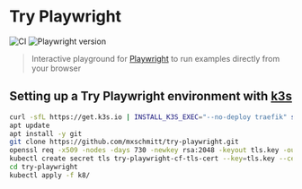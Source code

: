 # Try Playwright

![CI](https://github.com/mxschmitt/try-playwright/workflows/CI/badge.svg)
![Playwright version](https://img.shields.io/badge/Playwright-1.10.0-blue.svg)

> Interactive playground for [Playwright](https://github.com/microsoft/playwright) to run examples directly from your browser

## Setting up a Try Playwright environment with [k3s](https://k3s.io)

```sh
curl -sfL https://get.k3s.io | INSTALL_K3S_EXEC="--no-deploy traefik" sh -
apt update
apt install -y git
git clone https://github.com/mxschmitt/try-playwright.git
openssl req -x509 -nodes -days 730 -newkey rsa:2048 -keyout tls.key -out tls.crt -subj "/CN=try.playwright.tech/O=try.playwright.tech"
kubectl create secret tls try-playwright-cf-tls-cert --key=tls.key --cert=tls.crt
cd try-playwright
kubectl apply -f k8/
```
